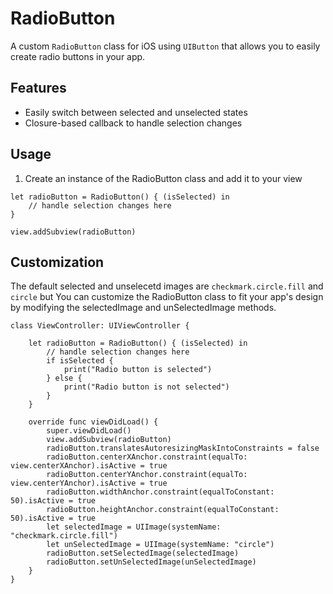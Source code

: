 # RadioButton

A custom `RadioButton` class for iOS using `UIButton` that allows you to easily create radio buttons in your app.

## Features
 * Easily switch between selected and unselected states
* Closure-based callback to handle selection changes

## Usage
1. Create an instance of the RadioButton class and add it to your view 

```
let radioButton = RadioButton() { (isSelected) in
    // handle selection changes here
}

view.addSubview(radioButton)
```
## Customization
The default selected and unselecetd images are `checkmark.circle.fill` and `circle`
but You can customize the RadioButton class to fit your app's design by modifying the selectedImage and unSelectedImage methods.

```
class ViewController: UIViewController {

    let radioButton = RadioButton() { (isSelected) in
        // handle selection changes here
        if isSelected {
            print("Radio button is selected")
        } else {
            print("Radio button is not selected")
        }
    }

    override func viewDidLoad() {
        super.viewDidLoad()
        view.addSubview(radioButton)
        radioButton.translatesAutoresizingMaskIntoConstraints = false
        radioButton.centerXAnchor.constraint(equalTo: view.centerXAnchor).isActive = true
        radioButton.centerYAnchor.constraint(equalTo: view.centerYAnchor).isActive = true
        radioButton.widthAnchor.constraint(equalToConstant: 50).isActive = true
        radioButton.heightAnchor.constraint(equalToConstant: 50).isActive = true
        let selectedImage = UIImage(systemName: "checkmark.circle.fill")
        let unSelectedImage = UIImage(systemName: "circle")
        radioButton.setSelectedImage(selectedImage)
        radioButton.setUnSelectedImage(unSelectedImage)
    }
}

```

